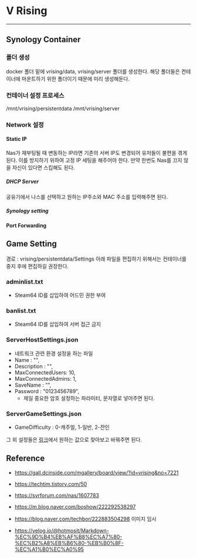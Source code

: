 # V Rising
------
## Synology Container
### 폴더 생성
docker 폴더 밑에 vrising/data, vrising/server 폴더를 생성한다. 해당 폴더들은 컨테이너에 마운트하기 위한 폴더이기 때문에 미리 생성해둔다. 

### 컨테이너 설정 프로세스 

/mnt/vrising/persistentdata
/mnt/vrising/server

### Network 설정
#### Static IP
Nas가 재부팅될 때 변동하는 IP라면 기존의 서버 IP도 변경되어 유저들이 불편을 겪게 된다. 이를 방지하기 위하여 고정 IP 세팅을 해주어야 한다. 만약 한번도 Nas를 끄지 않을 자신이 있다면 스킵해도 된다. 
##### DHCP Server
공유기에서 나스를 선택하고 원하는 IP주소와 MAC 주소를 입력해주면 된다.
##### Synology setting

#### Port Forwarding

## Game Setting
경로 : vrising/persistentdata/Settings
아래 파일을 편집하기 위해서는 컨테이너를 중지 후에 편집하길 권장한다. 
### adminlist.txt
- Steam64 ID를 삽입하여 어드민 권한 부여
### banlist.txt
- Steam64 ID를 삽입하여 서버 접근 금지

### ServerHostSettings.json 
- 네트워크 관련 환경 설정을 하는 파일
- Name : "",   
- Description : "",
- MaxConnectedUsers: 10,
- MaxConnectedAdmins: 1,
- SaveName : "",
- Password : "0123456789",
  - 제일 중요한 암호 설정하는 파라미터, 문자열로 넣어주면 된다.
### ServerGameSettings.json
- GameDifficulty : 0-캐주얼, 1-일반, 2-잔인

그 외 설정들은 [링크](https://gall.dcinside.com/mgallery/board/view/?id=vrising&no=5863)에서 원하는 값으로 찾아보고 바꿔주면 된다.

## Reference
- https://gall.dcinside.com/mgallery/board/view/?id=vrising&no=7221
- https://techtim.tistory.com/50
- https://svrforum.com/nas/1607783

- https://m.blog.naver.com/boshow/222292538297
- https://blog.naver.com/techbor/222883504298
이미지 임시
- https://velog.io/@hotmosit/Markdown-%EC%9D%B4%EB%AF%B8%EC%A7%80-%EC%B2%A8%EB%B6%80-%EB%B0%8F-%EC%A1%B0%EC%A0%95